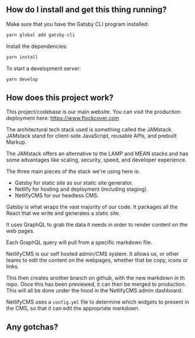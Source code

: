 ## How do I install and get this thing running?

Make sure that you have the Gatsby CLI program installed:
```sh
yarn global add gatsby-cli
```

Install the dependencies:
```sh
yarn install
```

To start a development server:
```sh
yarn develop
```

## How does this project work?

This project/codebase is our main website. You can visit the production deployment here: https://www.flockcover.com

The architectural tech stack used is something called the JAMstack. JAMstack stand for client-side JavaScript, reusable APIs, and prebuilt Markup. 

The JAMstack offers an alternative to the LAMP and MEAN stacks and has some advantages like scaling, security, speed, and developer experience.

The three main pieces of the stack we're using here is:

- Gatsby for static site as our static site generator. 
- Netlify for hosting and deployment (including staging).
- NetlifyCMS for our headless CMS.

Gatsby is what wraps the vast majority of our code. It packages all the React that we write and generates a static site.

It uses GraphQL to grab the data it needs in order to render content on the web pages.

Each GraphQL query will pull from a specific markdown file.

NetlifyCMS is our self hosted admin/CMS system. It allows us, or other teams to edit the content on the webpages, whether that be copy, icons or links. 

This then creates another branch on github, with the new markdown in th repo. Once this has been previewed, it can then be merged to production. This will all be done under the hood in the NetlifyCMS admin dashboard.

NetlifyCMS uses a `config.yml` file to determine which widgets to present in the CMS, so that it can edit the appropriate markdown.

## Any gotchas?
